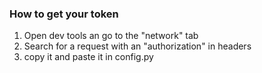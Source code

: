 ### How to get your token

1. Open dev tools an go to the "network" tab
2. Search for a request with an "authorization" in headers
3. copy it and paste it in config.py
